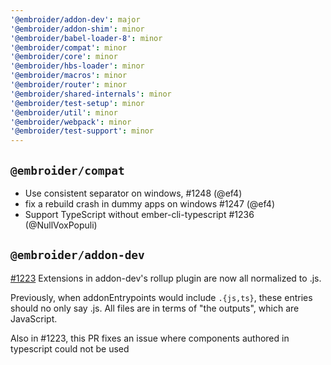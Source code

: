 ```yaml
---
'@embroider/addon-dev': major
'@embroider/addon-shim': minor
'@embroider/babel-loader-8': minor
'@embroider/compat': minor
'@embroider/core': minor
'@embroider/hbs-loader': minor
'@embroider/macros': minor
'@embroider/router': minor
'@embroider/shared-internals': minor
'@embroider/test-setup': minor
'@embroider/util': minor
'@embroider/webpack': minor
'@embroider/test-support': minor
---
```


<!-- GH Filter: `is:pr closed:>=2022-07-04T20:22:08.544Z `  (Datetime of 1.8.3 release) -->


## `@embroider/compat`

* Use consistent separator on windows, #1248 (@ef4)
* fix a rebuild crash in dummy apps on windows #1247 (@ef4)
* Support TypeScript without ember-cli-typescript #1236 (@NullVoxPopuli)

## `@embroider/addon-dev`

[#1223][pr-1223] Extensions in addon-dev's rollup plugin are now all normalized to .js.

Previously, when addonEntrypoints would include `.{js,ts}`, these entries should no only say .js.
All files are in terms of "the outputs", which are JavaScript.

Also in #1223, this PR fixes an issue where components authored in typescript could not be used

[pr-1223]: https://github.com/embroider-build/embroider/pull/1223
